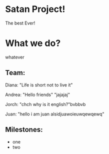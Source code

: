 # Satan Project!

The best Ever!

# What we do?

whatever

## Team:

Diana: "Life is short not to live it"

Andrea: "Hello friends" "jajajaj"

Jorch: "chch why is it english?"bvbbvb

Juan: "hello i am juan alsidjuawoieuwqewqewq"

## Milestones:

- one
- two 